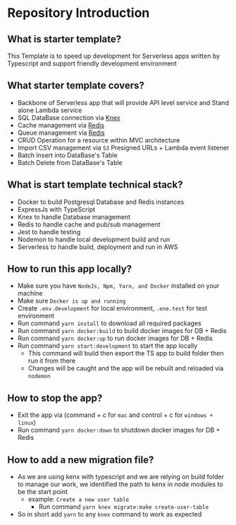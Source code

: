 # Repository Introduction

## What is starter template?

This Template is to speed up development for Serverless apps written by Typescript and support friendly development environment

## What starter template covers?

- Backbone of Serverless app that will provide API level service and Stand alone Lambda service
- SQL DataBase connection via [Knex](https://www.npmjs.com/package/knex)
- Cache management via [Redis](https://www.npmjs.com/package/redis)
- Queue management via [Redis](https://www.npmjs.com/package/node-redis-pubsub)
- CRUD Operation for a resource within MVC architecture
- Import CSV management via `S3` Presigned URLs + Lambda event listener
- Batch Insert into DataBase's Table
- Batch Delete from DataBase's Table

## What is start template technical stack?

- Docker to build Postgresql Database and Redis instances
- ExpressJs with TypeScript
- Knex to handle Database management
- Redis to handle cache and pub/sub management
- Jest to handle testing
- Nodemon to handle local development build and run
- Serverless to handle build, deployment and run in AWS

## How to run this app locally?

- Make sure you have `NodeJs, Npm, Yarn, and Docker` installed on your machine
- Make sure `Docker is up and running`
- Create `.env.development` for local environment, `.ene.test` for test environment
- Run command `yarn install` to download all required packages
- Run command `yarn docker:build` to build docker images for DB + Redis
- Run command `yarn docker:up` to run docker images for DB + Redis
- Run command `yarn start:development` to start the app locally
  - This command will build then export the TS app to build folder then run it from there
  - Changes will be caught and the app will be rebuilt and reloaded via `nodemon`

## How to stop the app?

- Exit the app via (command + c for `mac` and control + c for `windows + linux`)
- Run command `yarn docker:down` to shutdown docker images for DB + Redis

## How to add a new migration file?

- As we are using kenx with typescript and we are relying on build folder to manage our work, we identified the path to kenx in node modules to be the start point
  - example: `Create a new user table`
    - Run command `yarn knex migrate:make create-user-table`
- So in short add `yarn` to any `knex` command to work as expected
